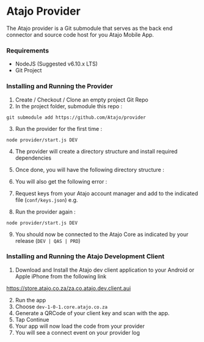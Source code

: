 # Atajo Provider

The Atajo provider is a Git submodule that serves as the back end connector and source code host for you Atajo Mobile App.  

### Requirements
- NodeJS (Suggested v6.10.x LTS) 
- Git Project

### Installing and Running the Provider
1. Create / Checkout / Clone an empty project Git Repo
2. In the project folder, submodule this repo : 

```git submodule add https://github.com/Atajo/provider```

3. Run the provider for the first time : 

```node provider/start.js DEV```

4. The provider will create a directory structure and install required dependencies
5. Once done, you will have the following directory structure : 

6. You will also get the following error : 

7. Request keys from your Atajo account manager and add to the indicated file (```conf/keys.json```) e.g. 


8. Run the provider again : 

```node provider/start.js DEV```

9. You should now be connected to the Atajo Core as indicated by your release (```DEV | QAS | PRD```) 


### Installing and Running the Atajo Development Client
1. Download and Install the Atajo dev client application to your Android or Apple iPhone from the following link 

https://store.atajo.co.za/za.co.atajo.dev.client.aui

2. Run the app
3. Choose ```dev-1-0-1.core.atajo.co.za```
3. Generate a QRCode of your client key and scan with the app. 
4. Tap Continue
5. Your app will now load the code from your provider
6. You will see a connect event on your provider log

